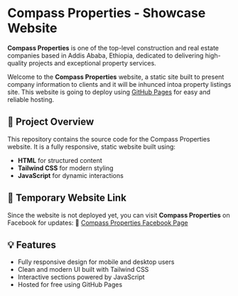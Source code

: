 # Compass Properties - Showcase Website

**Compass Properties** is one of the top-level construction and real estate companies based in Addis Ababa, Ethiopia, dedicated to delivering high-quality projects and exceptional property services.

Welcome to the **Compass Properties** website, a static site built to present company information to clients and it will be inhunced intoa property listings site. This website is going to deploy using [GitHub Pages](https://pages.github.com/) for easy and reliable hosting.

## 📌 Project Overview
This repository contains the source code for the Compass Properties website. It is a fully responsive, static website built using:
- **HTML** for structured content
- **Tailwind CSS** for modern styling
- **JavaScript** for dynamic interactions

## 🚀 Temporary Website Link
Since the website is not deployed yet, you can visit **Compass Properties** on Facebook for updates:
🔗 [Compass Properties Facebook Page](https://web.facebook.com/YaTVEthiopia)

<!-- TODO:
## 🚀 Live Preview
The website is hosted on GitHub Pages. You can view it live here:
🔗 [Compass Properties Website](https://your-username.github.io/compass-properties/)
-->

## 💡 Features
- Fully responsive design for mobile and desktop users
- Clean and modern UI built with Tailwind CSS
- Interactive sections powered by JavaScript
- Hosted for free using GitHub Pages

